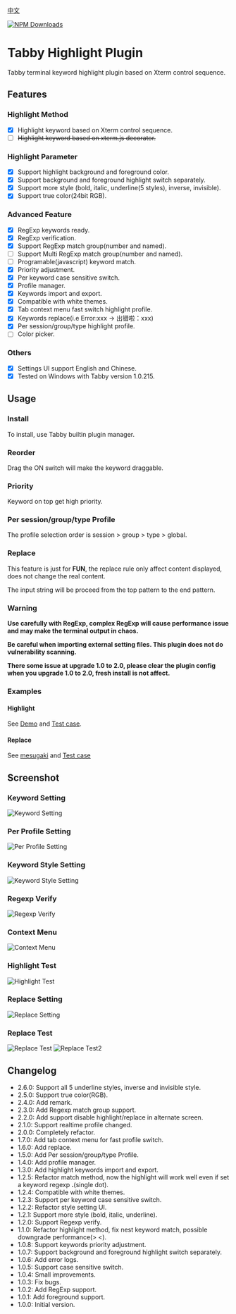 [中文](README.zh-CN.md)

[![NPM Downloads](https://img.shields.io/npm/dw/tabby-highlight)](https://www.npmjs.com/package/tabby-highlight)

# Tabby Highlight Plugin

Tabby terminal keyword highlight plugin based on Xterm control sequence.

## Features

### Highlight Method

- [x] Highlight keyword based on Xterm control sequence.
- [ ] ~~Highlight keyword based on xterm.js decorator.~~

### Highlight Parameter

- [x] Support highlight background and foreground color.
- [x] Support background and foreground highlight switch separately.
- [x] Support more style (bold, italic, underline(5 styles), inverse, invisible).
- [x] Support true color(24bit RGB).

### Advanced Feature

- [x] RegExp keywords ready.
- [x] RegExp verification.
- [x] Support RegExp match group(number and named).
- [ ] Support Multi RegExp match group(number and named).
- [ ] Programable(javascript) keyword match.
- [x] Priority adjustment.
- [x] Per keyword case sensitive switch.
- [x] Profile manager.
- [x] Keywords import and export.
- [x] Compatible with white themes.
- [x] Tab context menu fast switch highlight profile.
- [x] Keywords replace(i.e Error:xxx -> 出错啦：xxx)
- [x] Per session/group/type highlight profile.
- [ ] Color picker.

### Others

- [x] Settings UI support English and Chinese.
- [x] Tested on Windows with Tabby version 1.0.215.

## Usage

### Install

To install, use Tabby builtin plugin manager.

### Reorder

Drag the ON switch will make the keyword draggable.

### Priority

Keyword on top get high priority.

### Per session/group/type Profile

The profile selection order is session > group > type > global.

### Replace

This feature is just for **FUN**, the replace rule only affect content displayed, does not change the real content.

The input string will be proceed from the top pattern to the end pattern.

### **Warning**

**Use carefully with RegExp, complex RegExp will cause performance issue and may make the terminal output in chaos.**

**Be careful when importing external setting files. This plugin does not do vulnerability scanning.**

**There some issue at upgrade 1.0 to 2.0, please clear the plugin config when you upgrade 1.0 to 2.0, fresh install is not affect.**

### Examples

#### Highlight

See [Demo](example_profiles/highlight_demo.json) and [Test case](tests/highlight_test.json).

#### Replace

See [mesugaki](example_profiles/replace_mesugaki.json) and [Test case](tests/replace_test.log)

## Screenshot

### Keyword Setting

![Keyword Setting](screenshots/setting_keyword.png)

### Per Profile Setting

![Per Profile Setting](screenshots/setting_per.png)

### Keyword Style Setting

![Keyword Style Setting](screenshots/setting_style.png)

### Regexp Verify

![Regexp Verify](screenshots/setting_verify.png)

### Context Menu

![Context Menu](screenshots/terminal_context_menu.png)

### Highlight Test

![Highlight Test](screenshots/terminal_test.png)

### Replace Setting

![Replace Setting](screenshots/setting_replace.png)

### Replace Test

![Replace Test](screenshots/terminal_test_replace.png)
![Replace Test2](screenshots/terminal_test_replace2.png)

## Changelog

- 2.6.0: Support all 5 underline styles, inverse and invisible style.
- 2.5.0: Support true color(RGB).
- 2.4.0: Add remark.
- 2.3.0: Add Regexp match group support.
- 2.2.0: Add support disable highlight/replace in alternate screen.
- 2.1.0: Support realtime profile changed.
- 2.0.0: Completely refactor.
- 1.7.0: Add tab context menu for fast profile switch.
- 1.6.0: Add replace.
- 1.5.0: Add Per session/group/type Profile.
- 1.4.0: Add profile manager.
- 1.3.0: Add highlight keywords import and export.
- 1.2.5: Refactor match method, now the highlight will work well even if set a keyword regexp **.**(single dot).
- 1.2.4: Compatible with white themes.
- 1.2.3: Support per keyword case sensitive switch.
- 1.2.2: Refactor style setting UI.
- 1.2.1: Support more style (bold, italic, underline).
- 1.2.0: Support Regexp verify.
- 1.1.0: Refactor highlight method, fix nest keyword match, possible downgrade performance(> <).
- 1.0.8: Support keywords priority adjustment.
- 1.0.7: Support background and foreground highlight switch separately.
- 1.0.6: Add error logs.
- 1.0.5: Support case sensitive switch.
- 1.0.4: Small improvements.
- 1.0.3: Fix bugs.
- 1.0.2: Add RegExp support.
- 1.0.1: Add foreground support.
- 1.0.0: Initial version.
